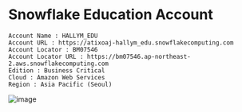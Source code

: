 
# Snowflake Education Account
```
Account Name : HALLYM_EDU
Account URL : https://atixoaj-hallym_edu.snowflakecomputing.com
Account Locator : BM07546
Account Locator URL : https://bm07546.ap-northeast-2.aws.snowflakecomputing.com
Edition : Business Critical
Cloud : Amazon Web Services
Region : Asia Pacific (Seoul)
```

![image](https://github.com/SeongjaeHuh/hallym/assets/52474199/046ba213-0ca1-4391-a7f6-881cb38ea658)
